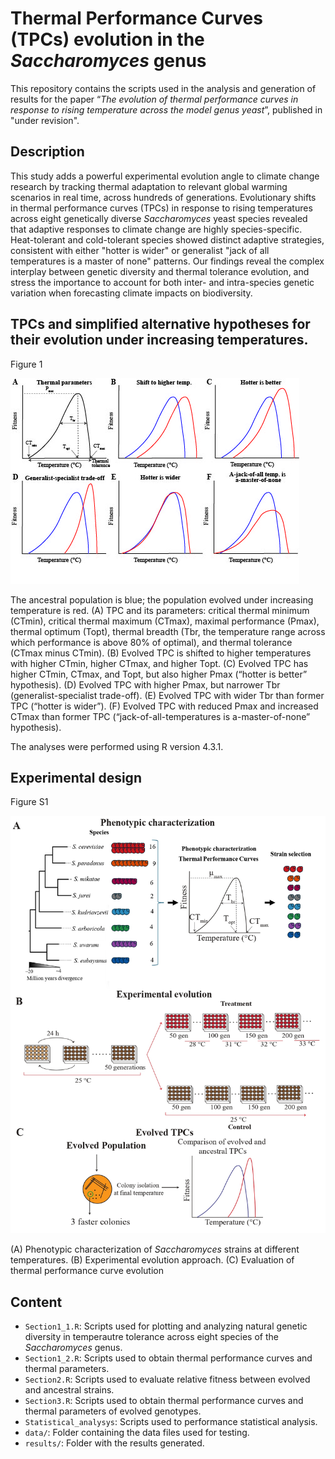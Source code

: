 # Thermal Performance Curves (TPCs) evolution in the *Saccharomyces* genus

This repository contains the scripts used in the analysis and generation of results for the paper “*The evolution of thermal performance curves in response to rising temperature across the model genus yeast*”, published in "under revision".

## Description
This study adds a powerful experimental evolution angle to climate change research by tracking thermal adaptation to relevant global warming scenarios in real time, across hundreds of generations. Evolutionary shifts in thermal performance curves (TPCs) in response to rising temperatures across eight genetically diverse *Saccharomyces* yeast species revealed that adaptive responses to climate change are highly species-specific. Heat-tolerant and cold-tolerant species showed distinct adaptive strategies, consistent with either "hotter is wider" or generalist "jack of all temperatures is a master of none" patterns. Our findings reveal the complex interplay between genetic diversity and thermal tolerance evolution, and stress the importance to account for both inter- and intra-species genetic variation when forecasting climate impacts on biodiversity.

## TPCs and simplified alternative hypotheses for their evolution under increasing temperatures.
Figure 1

![TPCs and simplified alternatives hypotheses for their evolution under increasing temperatures](Figure_1.jpg "Figure 1")

The ancestral population is blue; the population evolved under increasing temperature is red. 
(A) TPC and its parameters: critical thermal minimum (CTmin), critical thermal maximum (CTmax), maximal performance (Pmax), thermal optimum (Topt), thermal breadth (Tbr, the temperature range across which performance is above 80% of optimal), and thermal tolerance (CTmax minus CTmin). 
(B) Evolved TPC is shifted to higher temperatures with higher CTmin, higher CTmax, and higher Topt. 
(C) Evolved TPC has higher CTmin, CTmax, and Topt, but also higher Pmax (“hotter is better” hypothesis). 
(D)  Evolved TPC with higher Pmax, but narrower Tbr (generalist-specialist trade-off). 
(E) Evolved TPC with wider Tbr than former TPC (“hotter is wider”). 
(F) Evolved TPC with reduced Pmax and increased CTmax than former TPC (“jack-of-all-temperatures is a-master-of-none” hypothesis).

The analyses were performed using R version 4.3.1.

## Experimental design
Figure S1

![Experimental design](S1_Figure.jpeg "Figure S1")

(A) Phenotypic characterization of *Saccharomyces* strains at different temperatures. 
(B) Experimental evolution approach. 
(C) Evaluation of thermal performance curve evolution

## Content
- `Section1_1.R`: Scripts used for plotting and analyzing natural genetic diversity in temperautre tolerance across eight species of the *Saccharomyces* genus.
- `Section1_2.R`: Scripts used to obtain thermal performance curves and thermal parameters.
- `Section2.R`: Scripts used to evaluate relative fitness between evolved and ancestral strains.
- `Section3.R`: Scripts used to obtain thermal performance curves and thermal parameters of evolved genotypes.
- `Statistical_analysys`: Scripts used to performance statistical analysis.
- `data/`: Folder containing the data files used for testing.
- `results/`: Folder with the results generated.
